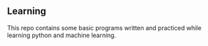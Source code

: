 ## Learning
This repo contains some basic programs written and practiced while learning python and machine learning.
